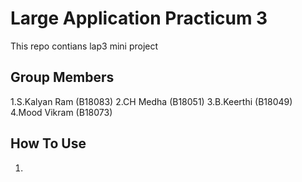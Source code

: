 # Large Application Practicum 3
This repo contians lap3 mini project

## Group Members
1.S.Kalyan Ram (B18083)
2.CH Medha (B18051)
3.B.Keerthi (B18049)
4.Mood Vikram (B18073)

## How To Use
1.
